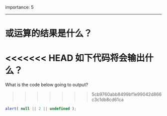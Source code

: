 importance: 5

---

# 或运算的结果是什么？

<<<<<<< HEAD
如下代码将会输出什么？
=======
What is the code below going to output?
>>>>>>> 5cb9760abb8499bf1e99042d866c3c1db8cd61ca

```js
alert( null || 2 || undefined );
```

